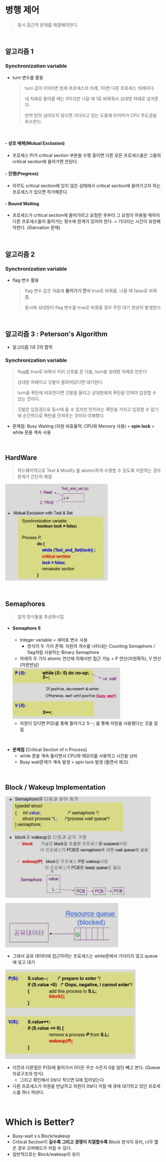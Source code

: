 # 병행 제어

> 동시 접근의 문제를 해결해야한다.

​              

## 알고리즘 1

### Synchronization variable

* turn 변수를 활용

  > turn 값이 0이라면 현재 프로세스의 차례, 1이면 다른 프로세스 차례이다.
  >
  > 내 차례로 들어올 때는 0이지만 나갈 때 1로 바꿔줘서 상대방 차례로 넘겨준다.
  >
  > 만약 턴이 넘어오지 않으면 기다리고 있는 도중에 타이머가 CPU 주도권을 회수한다.

​        

#### - 상호 배제(Mutual Exclusion)

* 프로세스 Pi가 critical section 부분을 수행 중이면 다른 모든 프로세스들은 그들의 critical section에 들어가면 안된다.

#### \- 진행(Progress)

* 아무도 critical section에 있지 않은 상태에서 critical section에 들어가고자 하는 프로세스가 있으면 허가해준다.

#### \- Bound Waiting

*  프로세스가 critical section에 들어가려고 요청한 후부터 그 요청이 허용될 때까지 다른 프로세스들이 들어가는 횟수에 한계가 있어야 한다. = 기다리는 시간이 유한해야한다. (Starvation 문제)

​             

## 알고리즘 2

### Synchronization variable

* flag 변수 활용

  > flag 변수 값은 처음에 **들어가기 전**에  true로 바꿔줌. 나올 때 false로 바꿔줌.
  >
  > 동시에 상대방이 flag 변수를 true로 바꿨을 경우 무한 대기 현상이 발생한다

​             

## 알고리즘 3 : Peterson's Algorithm

* 알고리즘 1과 2의 합작

### Synchronization variable

> flag를 true로 바꿔서 미리 신호를 준 다음, turn을 상대방 차례로 만든다
>
> 상대방 차례이고 깃발이 올려져있다면 대기한다.
>
> turn을 폭탄에 비유한다면 깃발을 올리고 상대방에게 폭탄을 던져야 입장할 수 있는 것이다.
>
> 깃발은 입장권으로 동시에 들 수 있지만 턴이라는 폭탄을 가지고 입장할 수 없기에 순간적으로 폭탄을 던져주는 것이라 이해했다. 

* 문제점: Busy Waiting (자원 비효율적: CPU와 Memory 사용) = **spin lock** = while 문을 계속 사용

​             

## HardWare

>  하드웨어적으로 Test & Modify 를 atomic하게 수행할 수 있도록 지원하는 경우 문제가 간단히 해결

<img src="CS_control2.assets/image-20220212132749712.png" alt="image-20220212132749712" style="zoom:67%;" />

​              

## Semaphores

> 앞의 방식들을 추상화시킴

* #### Semaphore S

  * Integer variable = 세마포 변수 사용
    * 방식이 두 가지 존재: 자원의 개수를 나타내는 Counting Semaphore / flag처럼 사용하는 Binary Semaphore
  * 아래의 두 가지 atomic 연산에 의해서만 접근 가능 = P 연산(자원획득), V 연산(자원반납)

  <img src="CS_control2.assets/image-20220212133209578.png" alt="image-20220212133209578" style="zoom:67%;" />

  * 자원이 있다면 P(S)를 통해 들어가고 S--; 를 통해 자원을 사용했다는 것을 알림

​    

* **문제점** [Critical Section of n Process]
  * while 문을 계속 돌리면서 CPU와 메모리를 사용하고 시간을 낭비
  * Busy wait문제가 계속 발생 = spin lock 발생 (돌면서 체크)

​          

## Block / Wakeup Implementation

<img src="CS_control2.assets/image-20220212133915418.png" alt="image-20220212133915418" style="zoom:67%;" />

![image-20220212134108243](CS_control2.assets/image-20220212134108243.png)

* 그래서 공유 데이터에 접근하려는 프로세스는 while문에서 기다리지 않고 queue에 넣고 대기

<img src="CS_control2.assets/image-20220212134249023.png" alt="image-20220212134249023" style="zoom:67%;" />

* 이전과 다른점은 P(S)에 들어가서 0이든 무슨 수든지 0을 일단 빼고 본다. (Queue 자료구조의 방식)
  * 그리고 확인해서 0보다 작으면 Q에 집어넣는다
* 다른 프로세스가 자원을 반납하고 자원이 0보다 커질 때 큐에 대기하고 있던 프로세스를 하나 꺼낸다.

​            

# Which is Better?

* Busy-wait v.s Block/wakeup
* Critical Section이 **길수록 그리고 경쟁이 치열할수록** Block 방식이 유리, 너무 짧은 경우 오버헤드가 커질 수 있다.
* 일반적으로는 Block/wakeup이 유리



